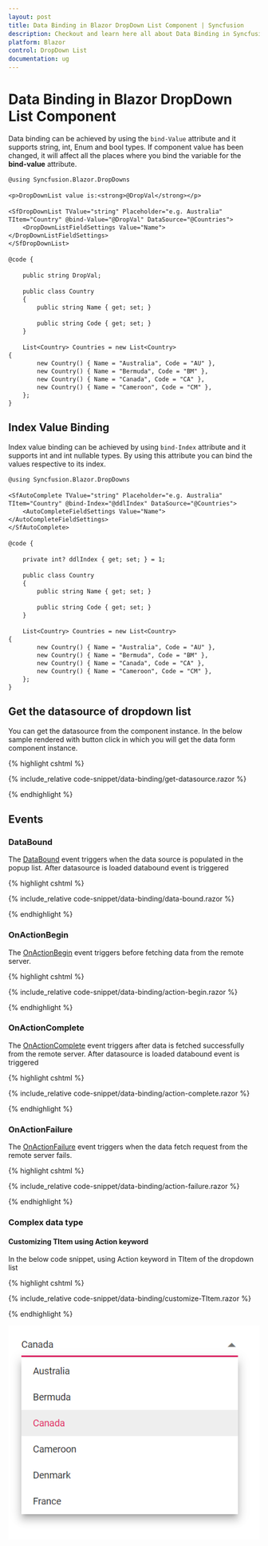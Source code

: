 ```yaml
---
layout: post
title: Data Binding in Blazor DropDown List Component | Syncfusion
description: Checkout and learn here all about Data Binding in Syncfusion Blazor DropDown List component and more.
platform: Blazor
control: DropDown List
documentation: ug
---
```


# Data Binding in Blazor DropDown List Component

Data binding can be achieved by using the `bind-Value` attribute and it supports string, int, Enum and bool types. If component value has been changed, it will affect all the places where you bind the variable for the **bind-value** attribute.

```cshtml
@using Syncfusion.Blazor.DropDowns

<p>DropDownList value is:<strong>@DropVal</strong></p>

<SfDropDownList TValue="string" Placeholder="e.g. Australia" TItem="Country" @bind-Value="@DropVal" DataSource="@Countries">
    <DropDownListFieldSettings Value="Name"></DropDownListFieldSettings>
</SfDropDownList>

@code {

    public string DropVal;

    public class Country
    {
        public string Name { get; set; }

        public string Code { get; set; }
    }

    List<Country> Countries = new List<Country>
{
        new Country() { Name = "Australia", Code = "AU" },
        new Country() { Name = "Bermuda", Code = "BM" },
        new Country() { Name = "Canada", Code = "CA" },
        new Country() { Name = "Cameroon", Code = "CM" },
    };
}
```

## Index Value Binding

Index value binding can be achieved by using `bind-Index` attribute and it supports int and int nullable types. By using this attribute you can bind the values respective to its index.

```cshtml
@using Syncfusion.Blazor.DropDowns

<SfAutoComplete TValue="string" Placeholder="e.g. Australia" TItem="Country" @bind-Index="@ddlIndex" DataSource="@Countries">
    <AutoCompleteFieldSettings Value="Name"></AutoCompleteFieldSettings>
</SfAutoComplete>

@code {

    private int? ddlIndex { get; set; } = 1;

    public class Country
    {
        public string Name { get; set; }

        public string Code { get; set; }
    }

    List<Country> Countries = new List<Country>
{
        new Country() { Name = "Australia", Code = "AU" },
        new Country() { Name = "Bermuda", Code = "BM" },
        new Country() { Name = "Canada", Code = "CA" },
        new Country() { Name = "Cameroon", Code = "CM" },
    };
}
```

## Get the datasource of dropdown list

You can get the datasource from the component instance. In the below sample rendered with button click in which you will get the data form component instance.

{% highlight cshtml %}

{% include_relative code-snippet/data-binding/get-datasource.razor %}

{% endhighlight %}

## Events

### DataBound

The [DataBound](https://help.syncfusion.com/cr/blazor/Syncfusion.Blazor.DropDowns.DropDownListEvents-2.html#Syncfusion_Blazor_DropDowns_DropDownListEvents_2_DataBound) event triggers when the data source is populated in the popup list. After datasource is loaded databound event is triggered

{% highlight cshtml %}

{% include_relative code-snippet/data-binding/data-bound.razor %}

{% endhighlight %}

### OnActionBegin

The [OnActionBegin](https://help.syncfusion.com/cr/blazor/Syncfusion.Blazor.DropDowns.DropDownListEvents-2.html#Syncfusion_Blazor_DropDowns_DropDownListEvents_2_OnActionBegin) event triggers before fetching data from the remote server.

{% highlight cshtml %}

{% include_relative code-snippet/data-binding/action-begin.razor %}

{% endhighlight %}

### OnActionComplete

The [OnActionComplete](https://help.syncfusion.com/cr/blazor/Syncfusion.Blazor.DropDowns.DropDownListEvents-2.html#Syncfusion_Blazor_DropDowns_DropDownListEvents_2_OnActionComplete) event triggers after data is fetched successfully from the remote server. After datasource is loaded databound event is triggered

{% highlight cshtml %}

{% include_relative code-snippet/data-binding/action-complete.razor %}

{% endhighlight %}

### OnActionFailure

The [OnActionFailure](https://help.syncfusion.com/cr/blazor/Syncfusion.Blazor.DropDowns.DropDownListEvents-2.html#Syncfusion_Blazor_DropDowns_DropDownListEvents_2_OnActionFailure) event triggers when the data fetch request from the remote server fails.

{% highlight cshtml %}

{% include_relative code-snippet/data-binding/action-failure.razor %}

{% endhighlight %}


### Complex data type

#### Customizing TItem using Action keyword

In the below code snippet, using Action keyword in TItem of the dropdown list

{% highlight cshtml %}

{% include_relative code-snippet/data-binding/customize-TItem.razor %}

{% endhighlight %}

![Blazor DropdownList with Complex data type of Customizing TItem](./images/data-binding/blazor_dropdown_customize-TItem.png)